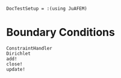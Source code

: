 ```@meta
DocTestSetup = :(using JuAFEM)
```

# Boundary Conditions

```@docs
ConstraintHandler
Dirichlet
add!
close!
update!
```
